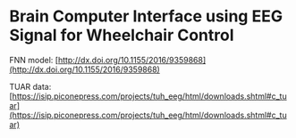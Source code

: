 # Brain Computer Interface using EEG Signal for Wheelchair Control

FNN model: [http://dx.doi.org/10.1155/2016/9359868](http://dx.doi.org/10.1155/2016/9359868)

TUAR data: [https://isip.piconepress.com/projects/tuh_eeg/html/downloads.shtml#c_tuar](https://isip.piconepress.com/projects/tuh_eeg/html/downloads.shtml#c_tuar)

